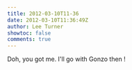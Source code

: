 ```yaml
---
title: 2012-03-10T11-36
date: 2012-03-10T11:36:49Z
author: Lee Turner
showtoc: false
comments: true
---
```


Doh, you got me.  I'll go with Gonzo then !

